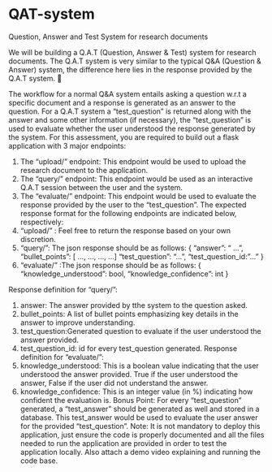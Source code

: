 # QAT-system
Question, Answer and Test System for research documents

We will be building a Q.A.T (Question, Answer & Test) system for research documents. The Q.A.T system is very similar to the typical Q&A (Question & Answer) system, the difference here lies in the response provided by the Q.A.T system. 
<add emoji>
:star_struck:

The workflow for a normal Q&A system entails asking a question w.r.t a specific document and a response is generated as an answer to the question. For a Q.A.T system a “test_question” is returned along with the answer and some other information (if necessary), the “test_question” is used to evaluate whether the user understood the response generated by the system.
For this assessment, you are required to build out a flask application with 3 major endpoints:
1. The “upload/” endpoint: This endpoint would be used to upload the research document to the application.
2. The “query/” endpoint: This endpoint would be used as an interactive Q.A.T session between the user and the system.
3. The “evaluate/” endpoint: This endpoint would be used to evaluate the response provided by the user to the “test_question”.
The expected response format for the following endpoints are indicated below, respectively:
1. “upload/” : Feel free to return the response based on your own discretion.
2. “query/”: The json response should be as follows:
                                                       {
                                                       “answer”: “ ...”,
                                                       “bullet_points”: [ ..., ..., ..., ...]
                                                       “test_question”: “...”,
                                                       “test_question_id:”...”
                                                       }
4. “evaluate/” :The json response should be as follows:
                                                      {
                                                        “knowledge_understood”: bool,
                                                        “knowledge_confidence”: int
                                                      }
 
Response definition for “query/”:
1. answer: The answer provided by tthe system to the question asked.
2. bullet_points: A list of bullet points emphasizing key details in the answer to improve
understanding.
3. test_question:Generated question to evaluate if the user understood the answer
provided.
4. test_question_id: id for every test_question generated.
Response definition for “evaluate/”:
1. knowledge_understood: This is a boolean value indicating that the user understood the
answer provided. True if the user understood the answer, False if the user did not
understand the answer.
2. knowledge_confidence: This is an integer value (in %) indicating how confident the
evaluation is.
Bonus Point:
For every “test_question” generated, a “test_answer” should be generated as well and stored in a database. This test_answer would be used to evaluate the user answer for the provided “test_question”.
Note:
It is not mandatory to deploy this application, just ensure the code is properly documented and all the files needed to run the application are provided in order to test the application locally. Also attach a demo video explaining and running the code base.

